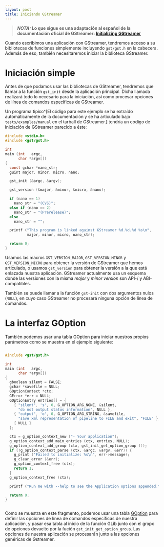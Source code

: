 ```yaml
---
layout: post
title: Iniciando GStreamer
---
```


> ***NOTA:* Lo que sigue es una adaptación al español de la documentación oficial de GStreamer: [Initializing GStreamer](https://gstreamer.freedesktop.org/documentation/application-development/basics/init.html)**

Cuando escribimos una aplicación con GStreamer, tendremos acceso a su bibliotecas de funciones simplemente incluyendo `gst/gst.h` en la cabecera. Además de eso, también necesitaremos iniciar la biblioteca GStreamer.

Iniciación simple
=================

Antes de que podamos usar las bibliotecas de GStreamer, tendremos que llamar a la función `gst_init` desde la aplicación principal. Dicha llamada realizará todo lo necesario para la iniciación, así como procesar opciones de línea de comandos específicas de GStreamer.

Un programa típico^[El código para este ejemplo se ha extraído automáticamente de la documentación y se ha articulado bajo `tests/examples/manual` en el tarball de GStreamer.] tendría un código de iniciación de GStreamer parecido a éste:

```c
#include <stdio.h>
#include <gst/gst.h>

int
main (int   argc,
      char *argv[])
{
  const gchar *nano_str;
  guint major, minor, micro, nano;

  gst_init (&argc, &argv);

  gst_version (&major, &minor, &micro, &nano);

  if (nano == 1)
    nano_str = "(CVS)";
  else if (nano == 2)
    nano_str = "(Prerelease)";
  else
    nano_str = "";

  printf ("This program is linked against GStreamer %d.%d.%d %s\n",
          major, minor, micro, nano_str);

  return 0;
}

```
Usamos las macros `GST_VERSION_MAJOR`, `GST_VERSION_MINOR` y `GST_VERSION_MICRO` para obtener la versión de GStreamer que hemos articulado, o usamos `gst_version` para obtener la versión a la que está enlazada nuestra aplicación. GStreamer actualmente usa un esquema donde las versiones con la misma *major* y *minor version* son API-/ y ABI-compatibles.

También se puede llamar a la función `gst-init` con dos argumentos nulos (`NULL`), en cuyo caso GStreamer no procesará ninguna opción de linea de comandos.

La interfaz GOption
===================

También podemos usar una tabla GOption para iniciar nuestros propios parámetros como se muestra en el ejemplo siguiente:

```c

#include <gst/gst.h>

int
main (int   argc,
      char *argv[])
{
  gboolean silent = FALSE;
  gchar *savefile = NULL;
  GOptionContext *ctx;
  GError *err = NULL;
  GOptionEntry entries[] = {
    { "silent", 's', 0, G_OPTION_ARG_NONE, &silent,
      "do not output status information", NULL },
    { "output", 'o', 0, G_OPTION_ARG_STRING, &savefile,
      "save xml representation of pipeline to FILE and exit", "FILE" },
    { NULL }
  };

  ctx = g_option_context_new ("- Your application");
  g_option_context_add_main_entries (ctx, entries, NULL);
  g_option_context_add_group (ctx, gst_init_get_option_group ());
  if (!g_option_context_parse (ctx, &argc, &argv, &err)) {
    g_print ("Failed to initialize: %s\n", err->message);
    g_clear_error (&err);
    g_option_context_free (ctx);
    return 1;
  }
  g_option_context_free (ctx);

  printf ("Run me with --help to see the Application options appended.\n");

  return 0;
}



```

Como se muestra en este fragmento, podemos usar una tabla [GOption](http://developer.gnome.org/glib/stable/glib-Commandline-option-parser.html) para definir las opciones de línea de comandos específicas de nuestra aplicación, y pasar esa tabla al inicio de la función GLib junto con el gropo de opciones devuelto por la fución `gst_init_get_option_group`. Las opciones de nuestra aplicación se procesarán junto a las opciones genéricas de Gstreamer.

